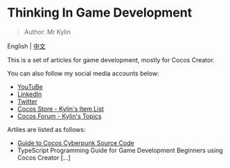 # Thinking In Game Development

>Author: Mr Kylin

English | [中文](./README-ZH.md)

This is a set of articles for game development, mostly for Cocos Creator.

You can also follow my social media accounts below:

- [YouTuBe](https://www.youtube.com/@LearnCocos)
- [LinkedIn](https://www.linkedin.com/in/mrkylin/)
- [Twitter](https://twitter.com/kylin_cc)
- [Cocos Store - Kylin's Item List](https://store.cocos.com/app/en/search?name=%E9%BA%92%E9%BA%9F%E5%AD%90)
- [Cocos Forum - Kylin's Topics](https://discuss.cocos2d-x.org/u/mr.kylin/activity/topics)

Artiles are listed as follows:

- [Guide to Cocos Cyberpunk Source Code](./guide-to-cocos-cyberpunk/readme-en.md)
- TypeScript Programming Guide for Game Development Beginners using Cocos Creator [...]
